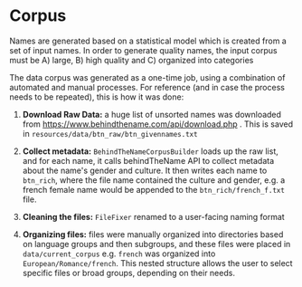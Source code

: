 # Corpus

Names are generated based on a statistical model which is created from a set of input names. In order to generate quality
names, the input corpus must be A) large, B) high quality and C) organized into categories

The data corpus was generated as a one-time job, using a combination of automated and manual processes.
For reference (and in case the process needs to be repeated), this is how it was done:

1. **Download Raw Data:** a huge list of unsorted names was downloaded from https://www.behindthename.com/api/download.php .
This is saved in `resources/data/btn_raw/btn_givennames.txt`

2. **Collect metadata:** `BehindTheNameCorpusBuilder` loads up the raw list, and for each name, it calls behindTheName API to collect metadata about the name's gender and culture.
It then writes each name to `btn_rich`, where the file name contained the culture and gender, e.g. a french female name would be appended to the `btn_rich/french_f.txt` file.

3. **Cleaning the files:** `FileFixer` renamed to a user-facing naming format

4. **Organizing files:** files were manually organized into directories based on language groups and then subgroups, and 
these files were placed in `data/current_corpus`
e.g. `french` was organized into `European/Romance/french`. 
This nested structure allows the user to select specific files or broad groups, depending on their needs.